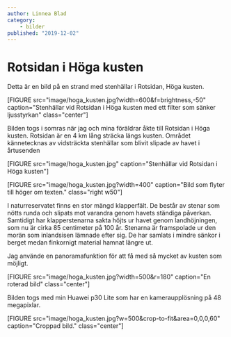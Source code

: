 ```yaml
---
author: Linnea Blad
category:
    - bilder
published: "2019-12-02"
---
```

Rotsidan i Höga kusten
==================================

Detta är en bild på en strand med stenhällar i Rotsidan, Höga kusten.

[FIGURE src="image/hoga_kusten.jpg?width=600&f=brightness,-50" caption="Stenhällar vid Rotsidan i Höga kusten med ett filter som sänker ljusstyrkan" class="center"]

<!--more-->

Bilden togs i somras när jag och mina föräldrar åkte till Rotsidan i Höga kusten. Rotsidan är en 4 km lång sträcka längs kusten. Området kännetecknas av vidsträckta stenhällar som blivit slipade av havet i årtusenden

[FIGURE src="image/hoga_kusten.jpg" caption="Stenhällar vid Rotsidan i Höga kusten"]

[FIGURE src="image/hoga_kusten.jpg?width=400" caption="Bild som flyter till höger om texten." class="right w50"]

I naturreservatet finns en stor mängd klapperfält. De består av stenar som nötts runda och slipats mot varandra genom havets ständiga påverkan. Samtidigt har klapperstenarna sakta höjts ur havet genom landhöjningen, som nu är cirka 85 centimeter på 100 år. Stenarna är framspolade ur den morän som inlandsisen lämnade efter sig. De har samlats i mindre sänkor i berget medan finkornigt material hamnat längre ut.

Jag använde en panoramafunktion för att få med så mycket av kusten som möjligt.

[FIGURE src="image/hoga_kusten.jpg?width=500&r=180" caption="En roterad bild" class="center"]

Bilden togs med min Huawei p30 Lite som har en kameraupplösning på 48 megapixlar.

[FIGURE src="image/hoga_kusten.jpg?w=500&crop-to-fit&area=0,0,0,60" caption="Croppad bild." class="center"]
